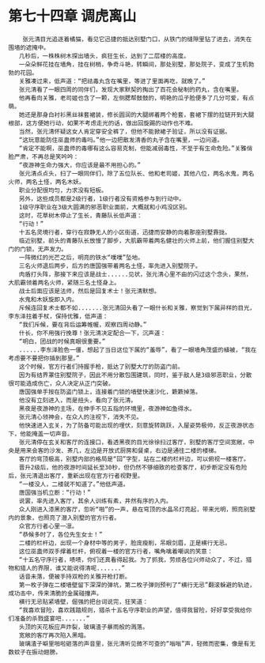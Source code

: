 # 第七十四章 调虎离山
        张元清目光追逐着橘猫，看见它迅捷的抵达别墅门口，从铁门的缝隙里钻了进去，消失在围墙的遮掩中。
       几秒后，一株株树木探出墙头，疯狂生长，达到了二层楼的高度。
       一朵朵鲜花挂在墙角，挂在树梢，争奇斗艳，转瞬间，那处别墅，那处院子，变成了生机勃勃的花园。
       关雅凑过来，低声道：“把祛毒丸含在嘴里，等进了里面再吃，就晚了。”
       张元清看了一眼四周的同伴们，发现大家默契的掏出了百花会秘制的药丸，含在嘴里。
       他再看向关雅，老司姬也含了一颗，左侧腮帮鼓鼓的，明艳的瓜子脸便多了几分可爱，有点萌。
       她还是那身白衬衫黑丝袜套裙装，修长圆润的大腿绑着两个枪套，套裙下摆的拉链开到大腿根部，这方便她行动，如果不考虑走光的话，做出回旋踢的动作也不难。
       当然，张元清怀疑这女人肯定穿安全裤了，但他不能掀裙子验证，所以没有证据。
       “这玩意能防住巫蛊师的毒吗。”他一边把散发清香的丸子含在嘴里，一边问道。
       “肯定不能啊，巫蛊师的毒哪有这么容易克制，但能减弱毒性，不至于有生命危险。”关雅俏脸严肃，不再总是笑吟吟：
       “夜游神生命力强大，你应该是最不用担心的。”
       张元清点点头，扫了一眼同伴们，除了五位队长、他和老司姬，其他八位，两名水鬼，两名火师，两名土怪，两名木妖。
       职业分配很均匀，力求没有短板。
       另外，这些成员都是2级行者，1级行者没有资格参与到行动中。
       1级守序职业在3级大圆满的邪恶职业面前，大概就和小鸡没区别。
       这时，花草树木停止了生长，青藤队长低声道：
       “行动！”
       十五名灵境行者，穿行在寂静无人的小区街道，迅捷而安静的向着那座别墅靠拢。
       临近别墅，前头的青藤队长放慢了脚步，大肌霸带着两名健壮的火师上前，他们握住别墅大门的门锁，无声发力。
       一阵微红的光芒之后，明亮的铁水“噗噗”坠地。
       三名火师退后两步，后方的唐国强带着两名土怪，率先进入别墅院子。
       肉盾打头阵，那接下来应该是战士......见状，张元清心里不由的闪过这个念头，果然，大肌霸领着两名火师，紧随三名土怪身上。
       战士后面应该是法师，然后是回复术士！张元清默想。
       水鬼和木妖旋即入内。
       斥候连回复术士都不如.......张元清回头看了一眼什长和关雅，察觉到下属异样的目光，李东泽拄着手杖，保持优雅，低声道：
       “我们斥候，要在背后运筹帷幄，观察四周动静。”
       什长，你不用强行挽尊！张元清决定配合一下，沉声道：
       “明白，团战的时候真眼很重要。”
       ......李东泽脸色一僵，想起了当日这位下属的“羞辱”，看了一眼墙角茂盛的植被，“我在考虑要不要把你插到那里。”
       这个时候，官方行者们持握手枪，抵达了别墅大厅的防盗门前。
       因为有结界罩住别墅院子，因此不用分散包围建筑，同时，鉴于敌人是3级邪恶职业，分散很可能造成伤亡，众人决定从正门突破。
       唐国强单手按在防盗门锁上，连接着门锁的墙壁快速沙化，簌簌掉落。
       他没有立刻进入，而是扭头，看向了张元清。
       黑夜是夜游神的主场，在伸手不见五指的环境里，夜游神如鱼得水。
       张元清心领神会，在众人的注视下，消失不见。
       他快速进入玄关，为了防备可能出现的埋伏，刻意旋转跳跃，入屋姿势极帅，反正夜游状态下，他能掩盖一切声音。
       张元清停在玄关和客厅的连接口，看透黑夜的目光徐徐扫过客厅，别墅的客厅空间宽敞，中央是用来会客的沙发、茶几，左边是开放式厨房和餐桌，右边是通往二楼的楼梯。
       客厅的穹顶极高，别墅内部的格局是“回”字型，站在二楼的栏杆边，可以俯视一楼客厅。
       晋升2级后，他的夜游时间延长至30秒，但仍然不够细致的检查客厅，初步断定没有危险后，张元清退出客厅，重新出现在官方行者视野里。
       “一楼没人，二楼就不知道了。”他低声道。
       唐国强当机立断：“行动！”
       说罢，率先进入客厅，其余人训练有素，井然有序的入内。
       众人刚进入漆黑的客厅，忽听“啪”的一声，悬在穹顶的水晶吊灯亮起，带来光明，照亮别墅内的景象，也照亮了潜入别墅的官方行者。
       众官方行者心里一凛。
       “恭候多时了，各位先生女士！”
       二楼的栏杆边，出现一个身材中等的男子，脸庞瘦削，吊眼剑眉，正是横行无忌。
       这位巫蛊师双手撑着栏杆，俯视着一楼的官方行者，嘴角噙着嘲讽的笑意：
       “十五名守序行者，啧啧，你们还真看得起我。为了抓我，劳烦各位兴师动众了，不过，猎物和猎人的界限，谁又能说得清呢.......”
       话音未落，便被手持双枪的关雅开枪打断。
       第一枚子弹在二楼墙壁留下深深的弹坑，第二枚子弹则预判了“横行无忌”翻滚躲避的轨迹，成功击中，传来清脆的金属碰撞声。
       横行无忌贴紧墙壁，倔强的把台词说完，狂笑道：
       “我喜欢冒险，喜欢践踏规则，猎杀十五名守序职业的声望，值得我冒险，好好享受我给你们准备的杀戮盛宴吧.......”
       头顶的天花板应声炸裂，玻璃渣子暴雨般的溅落。
       宽敞的客厅再次陷入黑暗。
       玻璃渣子噼里啪啦砸落的声音里，张元清听见微不可查的“嗡嗡”声，轻微而密集，像是有无数蚊子在振动翅膀。